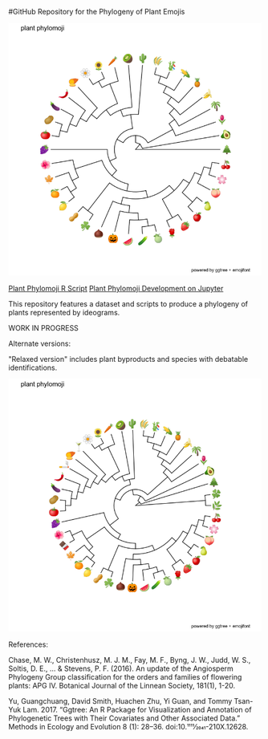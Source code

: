 #GitHub Repository for the Phylogeny of Plant Emojis



![](./StrictPhylomoji.png) 

   [Plant Phylomoji R Script](https://github.com/ghuertaramos/PlantPhylomoji/blob/master/PlantPhylomoji.R)
  [Plant Phylomoji Development on Jupyter](https://github.com/ghuertaramos/PlantPhylomoji/blob/master/PlantPhylomoji.ipynb)

   
  This repository features a dataset and scripts to produce a phylogeny of plants represented by ideograms.
  
  WORK IN PROGRESS
  
Alternate versions:

"Relaxed version" includes plant byproducts and species with debatable identifications.

![](./RelaxedPhylomoji.png) 

  
  
  
  
  
 References:
 
 Chase, M. W., Christenhusz, M. J. M., Fay, M. F., Byng, J. W., Judd, W. S., Soltis, D. E., ... & Stevens, P. F. (2016). An update of the Angiosperm Phylogeny Group classification for the orders and families of flowering plants: APG IV. Botanical Journal of the Linnean Society, 181(1), 1-20.
 
 Yu, Guangchuang, David Smith, Huachen Zhu, Yi Guan, and Tommy Tsan-Yuk Lam. 2017. “Ggtree: An R Package for Visualization and Annotation of Phylogenetic Trees with Their Covariates and Other Associated Data.” Methods in Ecology and Evolution 8 (1): 28–36. doi:10.1111⁄2041-210X.12628.
